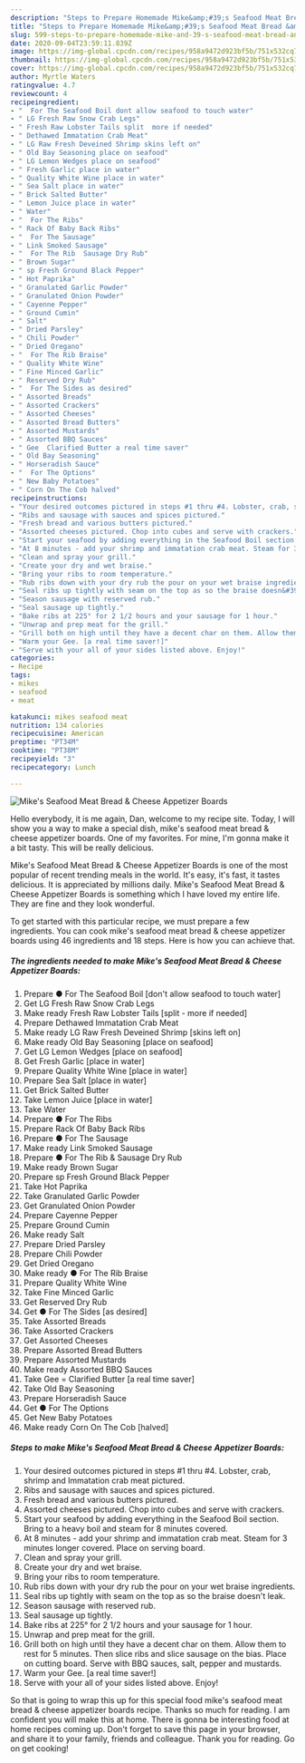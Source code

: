 ```yaml
---
description: "Steps to Prepare Homemade Mike&amp;#39;s Seafood Meat Bread &amp;amp; Cheese Appetizer Boards"
title: "Steps to Prepare Homemade Mike&amp;#39;s Seafood Meat Bread &amp;amp; Cheese Appetizer Boards"
slug: 599-steps-to-prepare-homemade-mike-and-39-s-seafood-meat-bread-and-amp-cheese-appetizer-boards
date: 2020-09-04T23:59:11.839Z
image: https://img-global.cpcdn.com/recipes/958a9472d923bf5b/751x532cq70/mikes-seafood-meat-bread-cheese-appetizer-boards-recipe-main-photo.jpg
thumbnail: https://img-global.cpcdn.com/recipes/958a9472d923bf5b/751x532cq70/mikes-seafood-meat-bread-cheese-appetizer-boards-recipe-main-photo.jpg
cover: https://img-global.cpcdn.com/recipes/958a9472d923bf5b/751x532cq70/mikes-seafood-meat-bread-cheese-appetizer-boards-recipe-main-photo.jpg
author: Myrtle Waters
ratingvalue: 4.7
reviewcount: 4
recipeingredient:
- "  For The Seafood Boil dont allow seafood to touch water"
- " LG Fresh Raw Snow Crab Legs"
- " Fresh Raw Lobster Tails split  more if needed"
- " Dethawed Immatation Crab Meat"
- " LG Raw Fresh Deveined Shrimp skins left on"
- " Old Bay Seasoning place on seafood"
- " LG Lemon Wedges place on seafood"
- " Fresh Garlic place in water"
- " Quality White Wine place in water"
- " Sea Salt place in water"
- " Brick Salted Butter"
- " Lemon Juice place in water"
- " Water"
- "  For The Ribs"
- " Rack Of Baby Back Ribs"
- "  For The Sausage"
- " Link Smoked Sausage"
- "  For The Rib  Sausage Dry Rub"
- " Brown Sugar"
- " sp Fresh Ground Black Pepper"
- " Hot Paprika"
- " Granulated Garlic Powder"
- " Granulated Onion Powder"
- " Cayenne Pepper"
- " Ground Cumin"
- " Salt"
- " Dried Parsley"
- " Chili Powder"
- " Dried Oregano"
- "  For The Rib Braise"
- " Quality White Wine"
- " Fine Minced Garlic"
- " Reserved Dry Rub"
- "  For The Sides as desired"
- " Assorted Breads"
- " Assorted Crackers"
- " Assorted Cheeses"
- " Assorted Bread Butters"
- " Assorted Mustards"
- " Assorted BBQ Sauces"
- " Gee  Clarified Butter a real time saver"
- " Old Bay Seasoning"
- " Horseradish Sauce"
- "  For The Options"
- " New Baby Potatoes"
- " Corn On The Cob halved"
recipeinstructions:
- "Your desired outcomes pictured in steps #1 thru #4. Lobster, crab, shrimp and Immatation crab meat pictured."
- "Ribs and sausage with sauces and spices pictured."
- "Fresh bread and various butters pictured."
- "Assorted cheeses pictured. Chop into cubes and serve with crackers."
- "Start your seafood by adding everything in the Seafood Boil section. Bring to a heavy boil and steam for 8 minutes covered."
- "At 8 minutes - add your shrimp and immatation crab meat. Steam for 3 minutes longer covered. Place on serving board."
- "Clean and spray your grill."
- "Create your dry and wet braise."
- "Bring your ribs to room temperature."
- "Rub ribs down with your dry rub the pour on your wet braise ingredients."
- "Seal ribs up tightly with seam on the top as so the braise doesn&#39;t leak."
- "Season sausage with reserved rub."
- "Seal sausage up tightly."
- "Bake ribs at 225° for 2 1/2 hours and your sausage for 1 hour."
- "Unwrap and prep meat for the grill."
- "Grill both on high until they have a decent char on them. Allow them to rest for 5 minutes. Then slice ribs and slice sausage on the bias. Place on cutting board. Serve with BBQ sauces, salt, pepper and mustards."
- "Warm your Gee. [a real time saver!]"
- "Serve with your all of your sides listed above. Enjoy!"
categories:
- Recipe
tags:
- mikes
- seafood
- meat

katakunci: mikes seafood meat 
nutrition: 134 calories
recipecuisine: American
preptime: "PT34M"
cooktime: "PT38M"
recipeyield: "3"
recipecategory: Lunch

---
```



![Mike&#39;s Seafood Meat Bread &amp; Cheese Appetizer Boards](https://img-global.cpcdn.com/recipes/958a9472d923bf5b/751x532cq70/mikes-seafood-meat-bread-cheese-appetizer-boards-recipe-main-photo.jpg)

Hello everybody, it is me again, Dan, welcome to my recipe site. Today, I will show you a way to make a special dish, mike&#39;s seafood meat bread &amp; cheese appetizer boards. One of my favorites. For mine, I'm gonna make it a bit tasty. This will be really delicious.

Mike&#39;s Seafood Meat Bread &amp; Cheese Appetizer Boards is one of the most popular of recent trending meals in the world. It's easy, it's fast, it tastes delicious. It is appreciated by millions daily. Mike&#39;s Seafood Meat Bread &amp; Cheese Appetizer Boards is something which I have loved my entire life. They are fine and they look wonderful.




To get started with this particular recipe, we must prepare a few ingredients. You can cook mike&#39;s seafood meat bread &amp; cheese appetizer boards using 46 ingredients and 18 steps. Here is how you can achieve that.

<!--inarticleads1-->

##### The ingredients needed to make Mike&#39;s Seafood Meat Bread &amp; Cheese Appetizer Boards:

1. Prepare  ● For The Seafood Boil [don&#39;t allow seafood to touch water]
1. Get  LG Fresh Raw Snow Crab Legs
1. Make ready  Fresh Raw Lobster Tails [split - more if needed]
1. Prepare  Dethawed Immatation Crab Meat
1. Make ready  LG Raw Fresh Deveined Shrimp [skins left on]
1. Make ready  Old Bay Seasoning [place on seafood]
1. Get  LG Lemon Wedges [place on seafood]
1. Get  Fresh Garlic [place in water]
1. Prepare  Quality White Wine [place in water]
1. Prepare  Sea Salt [place in water]
1. Get  Brick Salted Butter
1. Take  Lemon Juice [place in water]
1. Take  Water
1. Prepare  ● For The Ribs
1. Prepare  Rack Of Baby Back Ribs
1. Prepare  ● For The Sausage
1. Make ready  Link Smoked Sausage
1. Prepare  ● For The Rib &amp; Sausage Dry Rub
1. Make ready  Brown Sugar
1. Prepare  sp Fresh Ground Black Pepper
1. Take  Hot Paprika
1. Take  Granulated Garlic Powder
1. Get  Granulated Onion Powder
1. Prepare  Cayenne Pepper
1. Prepare  Ground Cumin
1. Make ready  Salt
1. Prepare  Dried Parsley
1. Prepare  Chili Powder
1. Get  Dried Oregano
1. Make ready  ● For The Rib Braise
1. Prepare  Quality White Wine
1. Take  Fine Minced Garlic
1. Get  Reserved Dry Rub
1. Get  ● For The Sides [as desired]
1. Take  Assorted Breads
1. Take  Assorted Crackers
1. Get  Assorted Cheeses
1. Prepare  Assorted Bread Butters
1. Prepare  Assorted Mustards
1. Make ready  Assorted BBQ Sauces
1. Take  Gee = Clarified Butter [a real time saver]
1. Take  Old Bay Seasoning
1. Prepare  Horseradish Sauce
1. Get  ● For The Options
1. Get  New Baby Potatoes
1. Make ready  Corn On The Cob [halved]




<!--inarticleads2-->

##### Steps to make Mike&#39;s Seafood Meat Bread &amp; Cheese Appetizer Boards:

1. Your desired outcomes pictured in steps #1 thru #4. Lobster, crab, shrimp and Immatation crab meat pictured.
1. Ribs and sausage with sauces and spices pictured.
1. Fresh bread and various butters pictured.
1. Assorted cheeses pictured. Chop into cubes and serve with crackers.
1. Start your seafood by adding everything in the Seafood Boil section. Bring to a heavy boil and steam for 8 minutes covered.
1. At 8 minutes - add your shrimp and immatation crab meat. Steam for 3 minutes longer covered. Place on serving board.
1. Clean and spray your grill.
1. Create your dry and wet braise.
1. Bring your ribs to room temperature.
1. Rub ribs down with your dry rub the pour on your wet braise ingredients.
1. Seal ribs up tightly with seam on the top as so the braise doesn&#39;t leak.
1. Season sausage with reserved rub.
1. Seal sausage up tightly.
1. Bake ribs at 225° for 2 1/2 hours and your sausage for 1 hour.
1. Unwrap and prep meat for the grill.
1. Grill both on high until they have a decent char on them. Allow them to rest for 5 minutes. Then slice ribs and slice sausage on the bias. Place on cutting board. Serve with BBQ sauces, salt, pepper and mustards.
1. Warm your Gee. [a real time saver!]
1. Serve with your all of your sides listed above. Enjoy!




So that is going to wrap this up for this special food mike&#39;s seafood meat bread &amp; cheese appetizer boards recipe. Thanks so much for reading. I am confident you will make this at home. There is gonna be interesting food at home recipes coming up. Don't forget to save this page in your browser, and share it to your family, friends and colleague. Thank you for reading. Go on get cooking!
